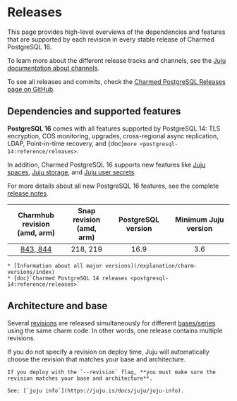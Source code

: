 # Releases

This page provides high-level overviews of the dependencies and features that are supported by each revision in every stable release of Charmed PostgreSQL 16.

To learn more about the different release tracks and channels, see the [Juju documentation about channels](https://documentation.ubuntu.com/juju/3.6/reference/charm/#risk).

To see all releases and commits, check the [Charmed PostgreSQL Releases page on GitHub](https://github.com/canonical/postgresql-operator/releases).

## Dependencies and supported features

**PostgreSQL 16** comes with all features supported by PostgreSQL 14: TLS encryption, COS monitoring, upgrades, cross-regional async replication, LDAP, Point-in-time recovery, and {doc}`more <postgresql-14:reference/releases>`.

In addition, Charmed PostgreSQL 16 supports new features like [Juju spaces](/how-to/deploy/juju-spaces), [Juju storage](/how-to/deploy/juju-storage), and [Juju user secrets](https://documentation.ubuntu.com/juju/latest/reference/secret/index.html#user). 

For more details about all new PostgreSQL 16 features, see the complete [release notes](https://github.com/canonical/postgresql-operator/releases/tag/v16%2F1.59.0).

| Charmhub revision</br>(amd, arm) | Snap revision</br>(amd, arm) | PostgreSQL version | Minimum Juju version |
|:----------------------------:|:------------------------:|:------------------:|:--------------------:|
|           [843, 844]         |         218, 219         |        16.9        |         3.6        | 

```{seealso}
* [Information about all major versions](/explanation/charm-versions/index) 
* {doc}`Charmed PostgreSQL 14 releases <postgresql-14:reference/releases>`
```

## Architecture and base

Several [revisions](https://documentation.ubuntu.com/juju/3.6/reference/charm/#charm-revision) are released simultaneously for different [bases/series](https://juju.is/docs/juju/base) using the same charm code. In other words, one release contains multiple revisions.

If you do not specify a revision on deploy time, Juju will automatically choose the revision that matches your base and architecture.

```{caution}
If you deploy with the `--revision` flag, **you must make sure the revision matches your base and architecture**. 

See: [`juju info`](https://juju.is/docs/juju/juju-info).
```

<!--Links-->
[check]: https://img.icons8.com/color/20/checkmark--v1.png

[843, 844]: https://github.com/canonical/postgresql-operator/releases/tag/v16%2F1.59.0
